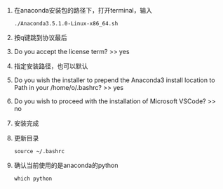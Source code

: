 1. 在anaconda安装包的路径下，打开terminal，输入
	```shell
	./Anaconda3.5.1.0-Linux-x86_64.sh
	```
	
2. 按q键跳到协议最后

3. Do you accept the license term?  >> yes

4. 指定安装路径，也可以默认

5. Do you wish the installer to prepend the Anaconda3 install location to Path in your /home/o/.bashrc? >> yes

6. Do you wish to proceed with the installation of Microsoft VSCode? >> no

7. 安装完成

8. 更新目录

   ```shell
   source ~/.bashrc
   ```

9. 确认当前使用的是anaconda的python

   ```shell\
   which python 
   ```

   